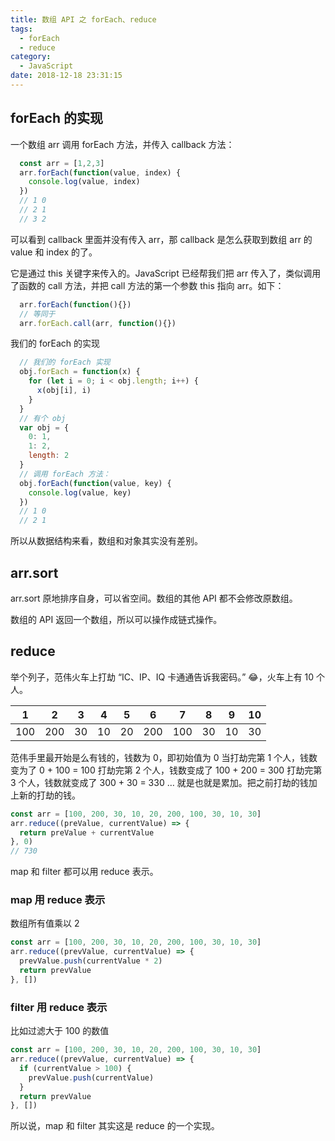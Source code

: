 ```yaml
---
title: 数组 API 之 forEach、reduce
tags:
  - forEach
  - reduce
category:
  - JavaScript
date: 2018-12-18 23:31:15
---
```



## forEach 的实现

一个数组 arr 调用 forEach 方法，并传入 callback 方法：
```js
  const arr = [1,2,3]
  arr.forEach(function(value, index) {
    console.log(value, index)
  })
  // 1 0
  // 2 1
  // 3 2
```
可以看到 callback 里面并没有传入 arr，那 callback 是怎么获取到数组 arr 的 value 和 index 的了。

它是通过 this 关键字来传入的。JavaScript 已经帮我们把 arr 传入了，类似调用了函数的 call 方法，并把 call 方法的第一个参数 this 指向 arr。如下：
```js
  arr.forEach(function(){})
  // 等同于
  arr.forEach.call(arr, function(){})
```

我们的 forEach 的实现
```js
  // 我们的 forEach 实现
  obj.forEach = function(x) {
    for (let i = 0; i < obj.length; i++) {
      x(obj[i], i)
    }
  }
  // 有个 obj
  var obj = {
    0: 1,
    1: 2,
    length: 2
  }
  // 调用 forEach 方法：
  obj.forEach(function(value, key) {
    console.log(value, key)
  })
  // 1 0
  // 2 1
```
所以从数据结构来看，数组和对象其实没有差别。

## arr.sort
arr.sort 原地排序自身，可以省空间。数组的其他 API 都不会修改原数组。

数组的 API 返回一个数组，所以可以操作成链式操作。

## reduce
举个列子，范伟火车上打劫 “IC、IP、IQ 卡通通告诉我密码。” 😂，火车上有 10 个人。

| 1    | 2    | 3    | 4    | 5    | 6    | 7    | 8    | 9    | 10   |
| ---- | ---- | ---- | ---- | ---- | ---- | ---- | ---- | ---- | ---- |
| 100  | 200  | 30   | 10   | 20   | 200  | 100  | 30   | 10   | 30   |

范伟手里最开始是么有钱的，钱数为 0，即初始值为 0
当打劫完第 1 个人，钱数变为了 0 + 100 = 100
打劫完第 2 个人，钱数变成了 100 + 200 = 300
打劫完第 3 个人，钱数就变成了 300 + 30 = 330
…
就是也就是累加。把之前打劫的钱加上新的打劫的钱。

```js
const arr = [100, 200, 30, 10, 20, 200, 100, 30, 10, 30]
arr.reduce((preValue, currentValue) => {
  return preValue + currentValue
}, 0)
// 730
```

map 和 filter 都可以用 reduce 表示。

### map 用 reduce 表示

数组所有值乘以 2

```js
const arr = [100, 200, 30, 10, 20, 200, 100, 30, 10, 30]
arr.reduce((prevValue, currentValue) => {
  prevValue.push(currentValue * 2)
  return prevValue
}, [])
```

### filter 用 reduce 表示

比如过滤大于 100 的数值

```js
const arr = [100, 200, 30, 10, 20, 200, 100, 30, 10, 30]
arr.reduce((prevValue, currentValue) => {
  if (currentValue > 100) {
    prevValue.push(currentValue)
  }
  return prevValue
}, [])
```

所以说，map 和 filter 其实这是 reduce 的一个实现。